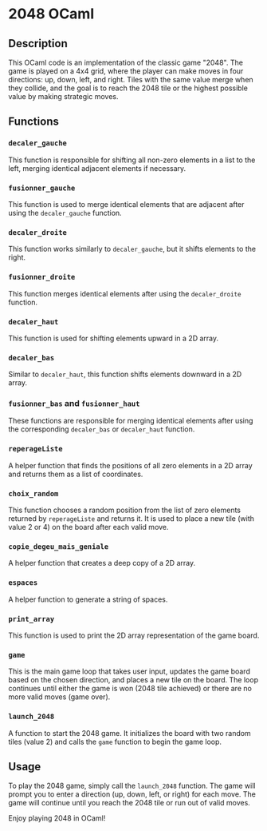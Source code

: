 # 2048 OCaml

## Description

This OCaml code is an implementation of the classic game "2048". The game is played on a 4x4 grid, where the player can make moves in four directions: up, down, left, and right. Tiles with the same value merge when they collide, and the goal is to reach the 2048 tile or the highest possible value by making strategic moves.

## Functions

### `decaler_gauche`

This function is responsible for shifting all non-zero elements in a list to the left, merging identical adjacent elements if necessary.

### `fusionner_gauche`

This function is used to merge identical elements that are adjacent after using the `decaler_gauche` function.

### `decaler_droite`

This function works similarly to `decaler_gauche`, but it shifts elements to the right.

### `fusionner_droite`

This function merges identical elements after using the `decaler_droite` function.

### `decaler_haut`

This function is used for shifting elements upward in a 2D array.

### `decaler_bas`

Similar to `decaler_haut`, this function shifts elements downward in a 2D array.

### `fusionner_bas` and `fusionner_haut`

These functions are responsible for merging identical elements after using the corresponding `decaler_bas` or `decaler_haut` function.

### `reperageListe`

A helper function that finds the positions of all zero elements in a 2D array and returns them as a list of coordinates.

### `choix_random`

This function chooses a random position from the list of zero elements returned by `reperageListe` and returns it. It is used to place a new tile (with value 2 or 4) on the board after each valid move.

### `copie_degeu_mais_geniale`

A helper function that creates a deep copy of a 2D array.

### `espaces`

A helper function to generate a string of spaces.

### `print_array`

This function is used to print the 2D array representation of the game board.

### `game`

This is the main game loop that takes user input, updates the game board based on the chosen direction, and places a new tile on the board. The loop continues until either the game is won (2048 tile achieved) or there are no more valid moves (game over).

### `launch_2048`

A function to start the 2048 game. It initializes the board with two random tiles (value 2) and calls the `game` function to begin the game loop.

## Usage

To play the 2048 game, simply call the `launch_2048` function. The game will prompt you to enter a direction (up, down, left, or right) for each move. The game will continue until you reach the 2048 tile or run out of valid moves.

Enjoy playing 2048 in OCaml!
